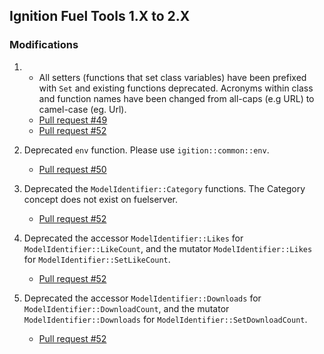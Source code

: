 ## Ignition Fuel Tools 1.X to 2.X

### Modifications

1. * All setters (functions that set class variables) have been prefixed
   with `Set` and existing functions deprecated. Acronyms within class and
   function names have been changed from all-caps (e.g URL) to camel-case
   (eg. Url).
    * [Pull request #49](https://bitbucket.org/ignitionrobotics/ign-fuel-tools/pull-request/49)
    * [Pull request #52](https://bitbucket.org/ignitionrobotics/ign-fuel-tools/pull-request/52)

1. Deprecated `env` function. Please use `igition::common::env`.
    * [Pull request #50](https://bitbucket.org/ignitionrobotics/ign-fuel-tools/pull-request/50)

1. Deprecated the `ModelIdentifier::Category` functions. The Category concept does not exist on fuelserver.
    * [Pull request #52](https://bitbucket.org/ignitionrobotics/ign-fuel-tools/pull-request/52)
 
1. Deprecated the accessor `ModelIdentifier::Likes` for `ModelIdentifier::LikeCount`, and the mutator `ModelIdentifier::Likes` for `ModelIdentifier::SetLikeCount`.
    * [Pull request #52](https://bitbucket.org/ignitionrobotics/ign-fuel-tools/pull-request/52)

1. Deprecated the accessor `ModelIdentifier::Downloads` for `ModelIdentifier::DownloadCount`, and the mutator `ModelIdentifier::Downloads` for `ModelIdentifier::SetDownloadCount`.
    * [Pull request #52](https://bitbucket.org/ignitionrobotics/ign-fuel-tools/pull-request/52)
